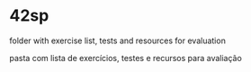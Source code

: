 # 42sp
folder with exercise list, tests and resources for evaluation

pasta com lista de exercícios, testes e recursos para avaliação
